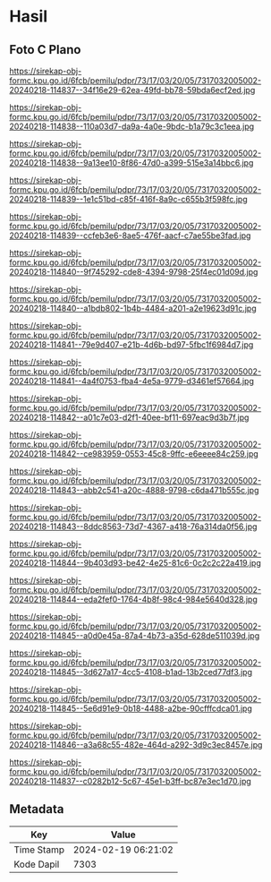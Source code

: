 # Hasil

## Foto C Plano

https://sirekap-obj-formc.kpu.go.id/6fcb/pemilu/pdpr/73/17/03/20/05/7317032005002-20240218-114837--34f16e29-62ea-49fd-bb78-59bda6ecf2ed.jpg

https://sirekap-obj-formc.kpu.go.id/6fcb/pemilu/pdpr/73/17/03/20/05/7317032005002-20240218-114838--110a03d7-da9a-4a0e-9bdc-b1a79c3c1eea.jpg

https://sirekap-obj-formc.kpu.go.id/6fcb/pemilu/pdpr/73/17/03/20/05/7317032005002-20240218-114838--9a13ee10-8f86-47d0-a399-515e3a14bbc6.jpg

https://sirekap-obj-formc.kpu.go.id/6fcb/pemilu/pdpr/73/17/03/20/05/7317032005002-20240218-114839--1e1c51bd-c85f-416f-8a9c-c655b3f598fc.jpg

https://sirekap-obj-formc.kpu.go.id/6fcb/pemilu/pdpr/73/17/03/20/05/7317032005002-20240218-114839--ccfeb3e6-8ae5-476f-aacf-c7ae55be3fad.jpg

https://sirekap-obj-formc.kpu.go.id/6fcb/pemilu/pdpr/73/17/03/20/05/7317032005002-20240218-114840--9f745292-cde8-4394-9798-25f4ec01d09d.jpg

https://sirekap-obj-formc.kpu.go.id/6fcb/pemilu/pdpr/73/17/03/20/05/7317032005002-20240218-114840--a1bdb802-1b4b-4484-a201-a2e19623d91c.jpg

https://sirekap-obj-formc.kpu.go.id/6fcb/pemilu/pdpr/73/17/03/20/05/7317032005002-20240218-114841--79e9d407-e21b-4d6b-bd97-5fbc1f6984d7.jpg

https://sirekap-obj-formc.kpu.go.id/6fcb/pemilu/pdpr/73/17/03/20/05/7317032005002-20240218-114841--4a4f0753-fba4-4e5a-9779-d3461ef57664.jpg

https://sirekap-obj-formc.kpu.go.id/6fcb/pemilu/pdpr/73/17/03/20/05/7317032005002-20240218-114842--a01c7e03-d2f1-40ee-bf11-697eac9d3b7f.jpg

https://sirekap-obj-formc.kpu.go.id/6fcb/pemilu/pdpr/73/17/03/20/05/7317032005002-20240218-114842--ce983959-0553-45c8-9ffc-e6eeee84c259.jpg

https://sirekap-obj-formc.kpu.go.id/6fcb/pemilu/pdpr/73/17/03/20/05/7317032005002-20240218-114843--abb2c541-a20c-4888-9798-c6da471b555c.jpg

https://sirekap-obj-formc.kpu.go.id/6fcb/pemilu/pdpr/73/17/03/20/05/7317032005002-20240218-114843--8ddc8563-73d7-4367-a418-76a314da0f56.jpg

https://sirekap-obj-formc.kpu.go.id/6fcb/pemilu/pdpr/73/17/03/20/05/7317032005002-20240218-114844--9b403d93-be42-4e25-81c6-0c2c2c22a419.jpg

https://sirekap-obj-formc.kpu.go.id/6fcb/pemilu/pdpr/73/17/03/20/05/7317032005002-20240218-114844--eda2fef0-1764-4b8f-98c4-984e5640d328.jpg

https://sirekap-obj-formc.kpu.go.id/6fcb/pemilu/pdpr/73/17/03/20/05/7317032005002-20240218-114845--a0d0e45a-87a4-4b73-a35d-628de511039d.jpg

https://sirekap-obj-formc.kpu.go.id/6fcb/pemilu/pdpr/73/17/03/20/05/7317032005002-20240218-114845--3d627a17-4cc5-4108-b1ad-13b2ced77df3.jpg

https://sirekap-obj-formc.kpu.go.id/6fcb/pemilu/pdpr/73/17/03/20/05/7317032005002-20240218-114845--5e6d91e9-0b18-4488-a2be-90cfffcdca01.jpg

https://sirekap-obj-formc.kpu.go.id/6fcb/pemilu/pdpr/73/17/03/20/05/7317032005002-20240218-114846--a3a68c55-482e-464d-a292-3d9c3ec8457e.jpg

https://sirekap-obj-formc.kpu.go.id/6fcb/pemilu/pdpr/73/17/03/20/05/7317032005002-20240218-114837--c0282b12-5c67-45e1-b3ff-bc87e3ec1d70.jpg


## Metadata

| Key        | Value               |
| ---------- | ------------------- |
| Time Stamp | 2024-02-19 06:21:02 |
| Kode Dapil | 7303                |



